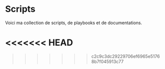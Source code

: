 # Scripts

Voici ma collection de scripts, de playbooks et de documentations. 

<<<<<<< HEAD
=======

>>>>>>> c2c9c3dc29229706ef6965e51768b7f045913c77
